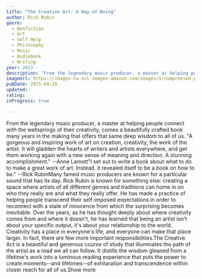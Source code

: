 ```yaml
---
title: "The Creative Act: A Way of Being"
author: Rick Rubin
genre:
  - Nonfiction
  - Art
  - Self Help
  - Philosophy
  - Music
  - Audiobook
  - Writing
year: 2023
description: "From the legendary music producer, a master at helping people connect with the wellsprings of their creativity, comes a beautifully crafted book many years in the making that offers that same deep wisdom to all of us. \"A gorgeous and inspiring work of art on creation, creativity, the work of the artist. It will gladden the hearts of writers and artists everywhere, and get them working again with a new sense of meaning and direction. A stunning accomplishment.\" --Anne Lamott\"I set out to write a book about what to do to make a great work of art. Instead, it revealed itself to be a book on how to be.\" --Rick RubinMany famed music producers are known for a particular sound that has its day. Rick Rubin is known for something else: creating a space where artists of all different genres and traditions can home in on who they really are and what they really offer. He has made a practice of helping people transcend their self-imposed expectations in order to reconnect with a state of innocence from which the surprising becomes inevitable. Over the years, as he has thought deeply about where creativity comes from and where it doesn't, he has learned that being an artist isn't about your specific output, it's about your relationship to the world. Creativity has a place in everyone's life, and everyone can make that place larger. In fact, there are few more important responsibilities.The Creative Act is a beautiful and generous course of study that illuminates the path of the artist as a road we all can follow. It distills the wisdom gleaned from a lifetime's work into a luminous reading experience that puts the power to create moments--and lifetimes--of exhilaration and transcendence within closer reach for all of us.Show more"
imageUrl: https://images-na.ssl-images-amazon.com/images/S/compressed.photo.goodreads.com/books/1663707011i/60965426.jpg
pubDate: 2025-09-29
updated:
rating:
inProgress: true

---
```

From the legendary music producer, a master at helping people connect with the wellsprings of their creativity, comes a beautifully crafted book many years in the making that offers that same deep wisdom to all of us. "A gorgeous and inspiring work of art on creation, creativity, the work of the artist. It will gladden the hearts of writers and artists everywhere, and get them working again with a new sense of meaning and direction. A stunning accomplishment." --Anne Lamott"I set out to write a book about what to do to make a great work of art. Instead, it revealed itself to be a book on how to be." --Rick RubinMany famed music producers are known for a particular sound that has its day. Rick Rubin is known for something else: creating a space where artists of all different genres and traditions can home in on who they really are and what they really offer. He has made a practice of helping people transcend their self-imposed expectations in order to reconnect with a state of innocence from which the surprising becomes inevitable. Over the years, as he has thought deeply about where creativity comes from and where it doesn't, he has learned that being an artist isn't about your specific output, it's about your relationship to the world. Creativity has a place in everyone's life, and everyone can make that place larger. In fact, there are few more important responsibilities.The Creative Act is a beautiful and generous course of study that illuminates the path of the artist as a road we all can follow. It distills the wisdom gleaned from a lifetime's work into a luminous reading experience that puts the power to create moments--and lifetimes--of exhilaration and transcendence within closer reach for all of us.Show more
